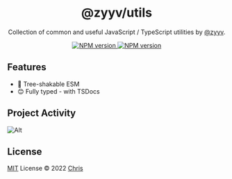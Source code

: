 <!-- TODO logo -->

<h1 align="center">@zyyv/utils</h1>

<p align="center">
Collection of common and useful JavaScript / TypeScript utilities by <a href="https://github.com/zyyv">@zyyv</a>.
</p>

<p align="center">
  <a href="https://www.npmjs.com/package/@zyyv/utils">
    <img src="https://img.shields.io/npm/v/@zyyv/utils?color=a1b858&label=" alt="NPM version">
  </a>
  <a href="https://www.paka.dev/npm/@zyyv/utils">
    <img src="https://www.paka.dev/badges/v0/cute.svg" alt="NPM version">
  </a>
</p>

## Features
- 🚀 Tree-shakable ESM
- 😊 Fully typed - with TSDocs

## Project Activity
![Alt](https://repobeats.axiom.co/api/embed/0fb35dab21d029f09e6f9d9563c409d24556ff13.svg "Repobeats analytics image")

## License

[MIT](./LICENSE) License © 2022 [Chris](https://github.com/zyyv)

